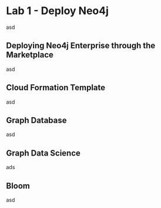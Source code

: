 # Lab 1 - Deploy Neo4j
asd

## Deploying Neo4j Enterprise through the Marketplace
asd

## Cloud Formation Template
asd

## Graph Database
asd

## Graph Data Science
ads

## Bloom
asd